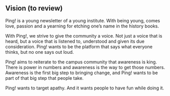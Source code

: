 ## Vision (to review)

Ping! is a young newsletter of a young institute. With being young, comes love, passion and a yearning for etching one’s name in the history books.

With Ping!, we strive to give the community a voice. Not just a voice that is heard, but a voice that is listened to, understood and given its due consideration. Ping! wants to be the platform that says what everyone thinks, but no one says out loud.

Ping! aims to reiterate to the campus community that awareness is king. There is power in numbers and awareness is the way to get those numbers. Awareness is the first big step to bringing change, and Ping! wants to be part of that big step that people take.

Ping! wants to target apathy. And it wants people to have fun while doing it.
